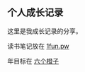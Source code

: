 ## 个人成长记录

这里是我成长记录的分享。

读书笔记放在 [1fun.pw][1] 

年目标在 [六个橙子][2] 

[1]:	http://1fun.pw
[2]:	gtd.bitcron.com "六个橙子"
